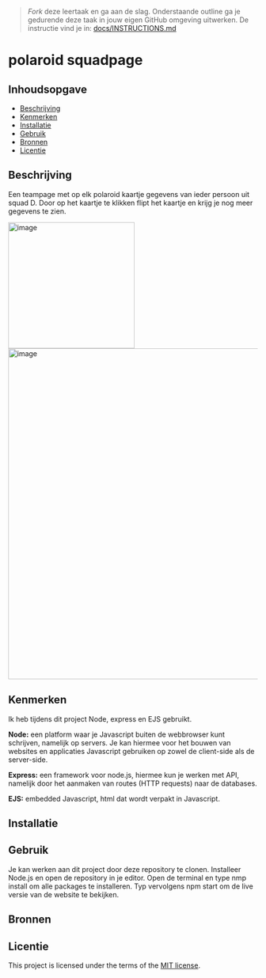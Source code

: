 > _Fork_ deze leertaak en ga aan de slag. Onderstaande outline ga je gedurende deze taak in jouw eigen GitHub omgeving uitwerken. De instructie vind je in: [docs/INSTRUCTIONS.md](docs/INSTRUCTIONS.md)

# polaroid squadpage
<!-- Ik heb een teampage gemaakt met polaroid kaartjes als inspiratie. -->

## Inhoudsopgave

  * [Beschrijving](#beschrijving)
  * [Kenmerken](#kenmerken)
  * [Installatie](#installatie)
  * [Gebruik](#gebruik)
  * [Bronnen](#bronnen)
  * [Licentie](#licentie)

## Beschrijving
<!-- In de Beschrijving staat hoe je project er uit ziet, hoe het werkt en wat je er mee kan. -->
Een teampage met op elk polaroid kaartje gegevens van ieder persoon uit squad D. Door op het kaartje te klikken flipt het kaartje en krijg je nog meer gegevens te zien. 
<!-- Voeg een mooie poster visual toe 📸 -->

<img width="255" alt="image" src="https://github.com/wingsvn/connect-your-tribe-squad-page/assets/144009709/fe247fc7-9ac8-4845-bad5-f29f20a9197d">

<img width="669" alt="image" src="https://github.com/wingsvn/connect-your-tribe-squad-page/assets/144009709/4a43ad13-7f98-4ed0-8fe4-6ad21d0d09d4">

<!-- Voeg een link toe naar Github Pages 🌐-->

## Kenmerken
<!-- Bij Kenmerken staat welke technieken zijn gebruikt en hoe. Wat is de HTML structuur? Wat zijn de belangrijkste dingen in CSS? Wat is er met Javascript gedaan en hoe? Misschien heb je een framwork of library gebruikt? -->

Ik heb tijdens dit project Node, express en EJS gebruikt.

**Node:** een platform waar je Javascript buiten de webbrowser kunt schrijven, namelijk op servers. Je kan hiermee voor het bouwen van websites en applicaties Javascript gebruiken op zowel de client-side als de server-side.


**Express:** een framework voor node.js, hiermee kun je werken met API, namelijk door het aanmaken van routes (HTTP requests) naar de databases.

**EJS:** embedded Javascript, html dat wordt verpakt in Javascript.


## Installatie
<!-- Bij Installatie staat stap-voor-stap beschreven hoe je de development omgeving moet inrichten om aan de repository te kunnen werken. -->

## Gebruik
Je kan werken aan dit project door deze repository te clonen. Installeer Node.js en open de repository in je editor. Open de terminal en type nmp install om alle packages te installeren. Typ vervolgens npm start om de live versie van de website te bekijken.

## Bronnen

## Licentie

This project is licensed under the terms of the [MIT license](./LICENSE).
